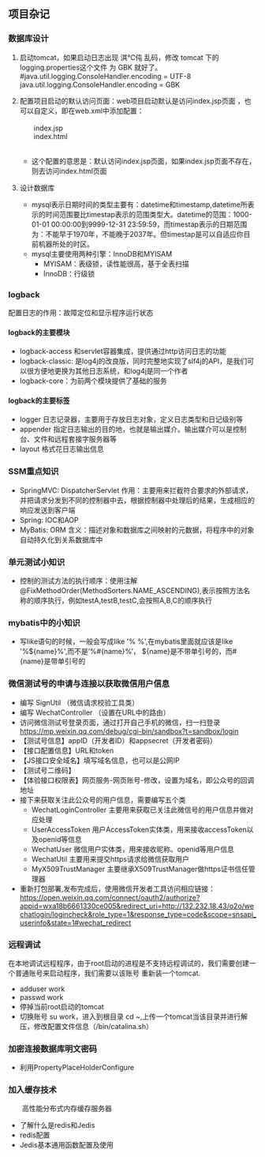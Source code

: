 ## 项目杂记
### 数据库设计
1. 启动tomcat，如果启动日志出现 淇℃伅 乱码，修改 tomcat 下的 logging.properties这个文件 为 GBK 就好了。<br>
\#java.util.logging.ConsoleHandler.encoding = UTF-8<br>
java.util.logging.ConsoleHandler.encoding = GBK

2. 配置项目启动的默认访问页面：web项目启动默认是访问index.jsp页面 ，也可以自定义，即在web.xml中添加配置：<br>
  <welcome-file-list><br>
&emsp;&emsp;<welcome-file>index.jsp</welcome-file><br>
&emsp;&emsp;<welcome-file>index.html</welcome-file><br>
  </welcome-file-list><br>
   * 这个配置的意思是：默认访问index.jsp页面，如果index.jsp页面不存在，则去访问index.html页面
  
3. 设计数据库
   * mysql表示日期时间的类型主要有：datetime和timestamp,datetime所表示的时间范围要比timestap表示的范围类型大。datetime的范围：1000-01-01 00:00:00到9999-12-31 23:59:59，而timestap表示的日期范围为：不能早于1970年，不能晚于2037年。但timestap是可以自适应你目前机器所处的时区。
   * mysql主要使用两种引擎：InnoDB和MYISAM
      + MYISAM：表级锁，读性能很高，基于全表扫描
      + InnoDB：行级锁

### logback
配置日志的作用：故障定位和显示程序运行状态
#### logback的主要模块 
* logback-access 和servlet容器集成，提供通过http访问日志的功能
* logback-classic: 是log4j的改良版，同时完整地实现了slf4j的API，是我们可以很方便地更换为其他日志系统，和log4j是同一个作者
* logback-core：为前两个模块提供了基础的服务
#### logback的主要标签
* logger 日志记录器，主要用于存放日志对象，定义日志类型和日记级别等
* appender 指定日志输出的目的地，也就是输出媒介。输出媒介可以是控制台、文件和远程套接字服务器等
* layout 格式花日志输出信息
      
### SSM重点知识
* SpringMVC: DispatcherServlet
作用：主要用来拦截符合要求的外部请求，并把请求分发到不同的控制器中去，根据控制器中处理后的结果，生成相应的响应发送到客户端
* Spring: IOC和AOP
* MyBatis: ORM 
含义：描述对象和数据库之间映射的元数据，将程序中的对象自动持久化到关系数据库中

### 单元测试小知识
* 控制的测试方法的执行顺序：使用注解@FixMethodOrder(MethodSorters.NAME_ASCENDING),表示按照方法名称的顺序执行，例如testA,testB,testC,会按照A,B,C的顺序执行

### mybatis中的小知识
* 写like语句的时候，一般会写成like '% %',在mybatis里面就应该是like '%${name}%',而不是‘%#{name}%’， ${name}是不带单引号的，而#{name}是带单引号的

### 微信测试号的申请与连接以获取微信用户信息
* 编写 SignUtil （微信请求校验工具类）
* 编写 WechatController （设置在URL中的路由）
* 访问微信测试号登录页面，通过打开自己手机的微信，扫一扫登录
  https://mp.weixin.qq.com/debug/cgi-bin/sandbox?t=sandbox/login
* 【测试号信息】appID（开发者ID）和appsecret（开发者密码）
* 【接口配置信息】URL和token
* 【JS接口安全域名】填写域名信息，也可以是公网IP
* 【测试号二维码】
* 【体验接口权限表】网页服务-网页账号-修改，设置为域名，即公众号的回调地址
* 接下来获取关注此公众号的用户信息，需要编写五个类
   + WechatLoginController 主要用来获取已关注此微信号的用户信息并做对应处理
   + UserAccessToken 用户AccessToken实体类，用来接收accessToken以及openid等信息
   + WechatUser 微信用户实体类，用来接收昵称、openid等用户信息
   + WechatUtil  主要用来提交https请求给微信获取用户
   + MyX509TrustManager 主要继承X509TrustManager做https证书信任管理器
* 重新打包部署,发布完成后，使用微信开发者工具访问相应链接：
https://open.weixin.qq.com/connect/oauth2/authorize?appid=wxa18b6661330ce005&redirect_uri=http://132.232.18.43/o2o/wechatlogin/logincheck&role_type=1&response_type=code&scope=snsapi_userinfo&state=1#wechat_redirect

### 远程调试
在本地调试远程程序，由于root启动的进程是不支持远程调试的，我们需要创建一个普通账号来启动程序，我们需要以该账号
重新装一个tomcat.
* adduser work
* passwd work
* 停掉当前root启动的tomcat
* 切换账号 su work，进入到根目录 cd ~,上传一个tomcat当该目录并进行解压，修改配置文件信息（/bin/catalina.sh）

### 加密连接数据库明文密码
* 利用PropertyPlaceHolderConfigure

### 加入缓存技术
&emsp;&emsp;高性能分布式内存缓存服务器
* 了解什么是redis和Jedis
* redis配置
* Jedis基本通用函数配置及使用
